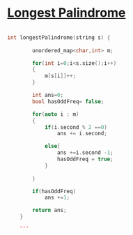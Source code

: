 <h1><a href="https://leetcode.com/problems/longest-palindrome/submissions/1277347268/" target="_blank">Longest Palindrome</a></h1>

```cpp

int longestPalindrome(string s) {
        
        unordered_map<char,int> m;

        for(int i=0;i<s.size();i++)
        {
            m[s[i]]++;
        }

        int ans=0;
        bool hasOddFreq= false;

        for(auto i : m)
        {
            if(i.second % 2 ==0)
                ans += i.second;

            else{
                ans +=i.second -1;
                hasOddFreq = true;
            }
                
        }

        if(hasOddFreq)
            ans +=1;

        return ans;
    }

    ```